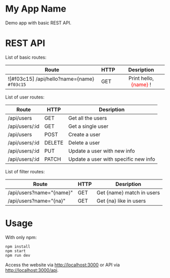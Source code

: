 # My App Name
Demo app with basic REST API.

# REST API
List of basic routes:

| Route | HTTP | Desription |
|----------|:-----|:------------:|
|![#f03c15] /api/hello?name={name} `#f03c15` | GET     | Print hello, <span style="color:red">{name}</span> !   |

List of user routes:

| Route        | HTTP           | Desription  |
| ------------- |-------------| -----|
| /api/users      | GET | Get all the users |
| /api/users/:id      | GET | Get a single user |
| /api/users      | POST | Create a user |
| /api/users/:id      | DELETE | Delete a user |
| /api/users/:id      | PUT | Update a user with new info |
| /api/users/:id      | PATCH | Update a user with specific new info |

List of filter routes:

| Route        | HTTP           | Desription  |
| ------------- |-------------| -----|
| /api/users?name="{name}"      | GET | Get {name} match in users |
| /api/users?name="{na}"      | GET | Get {na} like in users |

# Usage
With only npm:
```
npm install
npm start
npm run dev
```

Access the website via <http://localhost:3000> or API via <http://localhost:3000/api>. 
